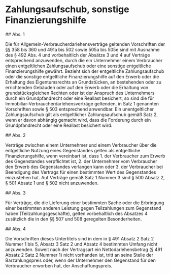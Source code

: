 # Zahlungsaufschub, sonstige Finanzierungshilfe



\#\# Abs. 1

 Die für Allgemein\-Verbraucherdarlehensverträge geltenden Vorschriften der §§ 358 bis 360 und 491a bis 502 sowie 505a bis 505e sind mit Ausnahme des § 492 Abs. 4 und vorbehaltlich der Absätze 3 und 4 auf Verträge entsprechend anzuwenden, durch die ein Unternehmer einem Verbraucher einen entgeltlichen Zahlungsaufschub oder eine sonstige entgeltliche Finanzierungshilfe gewährt. Bezieht sich der entgeltliche Zahlungsaufschub oder die sonstige entgeltliche Finanzierungshilfe auf den Erwerb oder die Erhaltung des Eigentumsrechts an Grundstücken, an bestehenden oder zu errichtenden Gebäuden oder auf den Erwerb oder die Erhaltung von grundstücksgleichen Rechten oder ist der Anspruch des Unternehmers durch ein Grundpfandrecht oder eine Reallast besichert, so sind die für Immobiliar\-Verbraucherdarlehensverträge geltenden, in Satz 1 genannten Vorschriften sowie § 503 entsprechend anwendbar. Ein unentgeltlicher Zahlungsaufschub gilt als entgeltlicher Zahlungsaufschub gemäß Satz 2, wenn er davon abhängig gemacht wird, dass die Forderung durch ein Grundpfandrecht oder eine Reallast besichert wird.

\#\# Abs. 2

 Verträge zwischen einem Unternehmer und einem Verbraucher über die entgeltliche Nutzung eines Gegenstandes gelten als entgeltliche Finanzierungshilfe, wenn vereinbart ist, dass  1\.
 der Verbraucher zum Erwerb des Gegenstandes verpflichtet ist,
 2\.
 der Unternehmer vom Verbraucher den Erwerb des Gegenstandes verlangen kann oder
 3\.
 der Verbraucher bei Beendigung des Vertrags für einen bestimmten Wert des Gegenstandes einzustehen hat.
Auf Verträge gemäß Satz 1 Nummer 3 sind § 500 Absatz 2, § 501 Absatz 1 und § 502 nicht anzuwenden.

\#\# Abs. 3

 Für Verträge, die die Lieferung einer bestimmten Sache oder die Erbringung einer bestimmten anderen Leistung gegen Teilzahlungen zum Gegenstand haben (Teilzahlungsgeschäfte), gelten vorbehaltlich des Absatzes 4 zusätzlich die in den §§ 507 und 508 geregelten Besonderheiten.

\#\# Abs. 4

 Die Vorschriften dieses Untertitels sind in dem in § 491 Absatz 2 Satz 2 Nummer 1 bis 5, Absatz 3 Satz 2 und Absatz 4 bestimmten Umfang nicht anzuwenden. Soweit nach der Vertragsart ein Nettodarlehensbetrag (§ 491 Absatz 2 Satz 2 Nummer 1\) nicht vorhanden ist, tritt an seine Stelle der Barzahlungspreis oder, wenn der Unternehmer den Gegenstand für den Verbraucher erworben hat, der Anschaffungspreis. 

